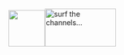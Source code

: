 <br><img src="img/trc1180.png" height="72"><img src="img/TV.GIF" alt="surf the channels..." width="140" height="75">
